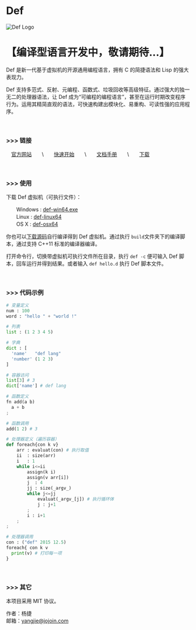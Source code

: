 Def
===

![Def Logo](http://www.deflang.org/image/logo_small.png)


【编译型语言开发中，敬请期待...】
===




















Def 是新一代基于虚拟机的开源通用编程语言，拥有 C 的简捷语法和 Lisp 的强大表现力。

Def 支持多范式、反射、元编程、函数式、垃圾回收等高级特征。通过强大的独一无二的处理器语法，让 Def 成为“可编程的编程语言”，甚至在运行时期改变程序行为。运用其精简直观的语法，可快速构建出模块化、易重构、可读性强的应用程序。

　

### >>> 链接

　[官方网站](http://www.deflang.org/)　　\　　[快速开始](http://www.deflang.org/getstart)　　\　　[文档手册](http://www.deflang.org/document)　　\　　[下载](http://www.deflang.org/download)

　

### >>> 使用

下载 Def 虚拟机（可执行文件）：

　　Windows : [def-win64.exe](http://www.deflang.org/download/def-win64.exe)  
　　Linux :  [def-linux64](http://www.deflang.org/download/def-linux64)  
　　OS X : [def-osx64](http://www.deflang.org/download/def-osx64)  

你也可以[下载源码](https://codeload.github.com/yangjiePro/Def/zip/master)自行编译得到 Def 虚拟机。通过执行 `build`文件夹下的编译脚本，通过支持 C++11 标准的编译器编译。 

打开命令行，切换带虚拟机可执行文件所在目录，执行 `def -c` 便可输入 Def 脚本，回车运行并得到结果。或者输入 `def hello.d` 执行 Def 脚本文件。 

　

### >>> 代码示例

```python
# 变量定义
num : 100
word : "hello " + "world !"

# 列表
list : (1 2 3 4 5)

# 字典
dict : [
  'name'   "def lang"
  'number' (1 2 3)
]

# 容器访问
list[3] # 3
dict['name'] # def lang

# 函数定义
fn add(a b)
  a + b
;

# 函数调用
add(1 2) # 3

# 处理器定义（遍历容器）
def foreach{con k v}
	arr : evaluat(con) # 执行取值
	ii  : size(arr)
	i   : 1
	while i<=ii
		assign(k i)
		assign(v arr[i])
		j  : 4
		jj : size(_argv_)
		while j<=jj
			evaluat(_argv_[j]) # 执行循环体
			j : j+1
		;
		i : i+1
	;
;

# 处理器调用
con : ("def" 2015 12.5)
foreach{ con k v
  print(v) # 打印每一项
}
```

　

### >>> 其它

本项目采用 MIT 协议。

作者：杨捷  
邮箱：yangjie@jojoin.com
